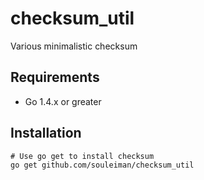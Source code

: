 checksum_util
=========
Various minimalistic checksum 

Requirements
------------
* Go 1.4.x or greater

## Installation
    # Use go get to install checksum
    go get github.com/souleiman/checksum_util
